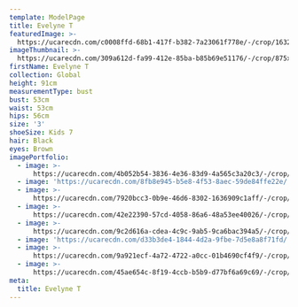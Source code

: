 ```yaml
---
template: ModelPage
title: Evelyne T
featuredImage: >-
  https://ucarecdn.com/c0008ffd-68b1-417f-b382-7a23061f778e/-/crop/1632x1025/0,461/-/preview/
imageThumbnail: >-
  https://ucarecdn.com/309a612d-fa99-412e-85ba-b85b69e51176/-/crop/875x1190/299,308/-/preview/
firstName: Evelyne T
collection: Global
height: 91cm
measurementType: bust
bust: 53cm
waist: 53cm
hips: 56cm
size: '3'
shoeSize: Kids 7
hair: Black
eyes: Brown
imagePortfolio:
  - image: >-
      https://ucarecdn.com/4b052b54-3836-4e36-83d9-4a565c3a20c3/-/crop/1632x2290/0,159/-/preview/
  - image: 'https://ucarecdn.com/8fb8e945-b5e8-4f53-8aec-59de84ffe22e/'
  - image: >-
      https://ucarecdn.com/7920bcc3-0b9e-46d6-8302-1636909c1aff/-/crop/1632x2124/0,325/-/preview/
  - image: >-
      https://ucarecdn.com/42e22390-57cd-4058-86a6-48a53ee40026/-/crop/1632x2278/0,171/-/preview/
  - image: >-
      https://ucarecdn.com/9c2d616a-cdea-4c9c-9ab5-9ca6bac394a5/-/crop/1632x2153/0,296/-/preview/
  - image: 'https://ucarecdn.com/d33b3de4-1844-4d2a-9fbe-7d5e8a8f71fd/'
  - image: >-
      https://ucarecdn.com/9a921ecf-4a72-4722-a0cc-01b4690cf4f9/-/crop/2449x1427/0,205/-/preview/
  - image: >-
      https://ucarecdn.com/45ae654c-8f19-4ccb-b5b9-d77bf6a69c69/-/crop/1632x2096/0,353/-/preview/
meta:
  title: Evelyne T
---
```


